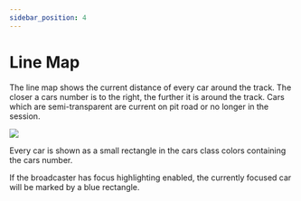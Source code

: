 ```yaml
---
sidebar_position: 4
---
```


# Line Map

The line map shows the current distance of every car around the track. The closer a cars number is to the right, the
further it is around the track. Cars which are semi-transparent are current on pit road or no longer in the session.

![](/img/lt-room-line-map.png)

Every car is shown as a small rectangle in the cars class colors containing the cars number.

If the broadcaster has focus highlighting enabled, the currently focused car will be marked by a blue rectangle.

